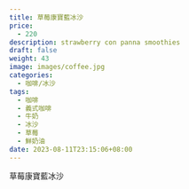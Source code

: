 ```yaml
---
title: 草莓康寶藍冰沙
price:
  - 220
description: strawberry con panna smoothies
draft: false
weight: 43
image: images/coffee.jpg
categories:
  - 咖啡/冰沙
tags:
  - 咖啡
  - 義式咖啡
  - 牛奶
  - 冰沙
  - 草莓
  - 鮮奶油
date: 2023-08-11T23:15:06+08:00
---
```


 草莓康寶藍冰沙
